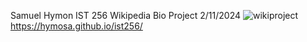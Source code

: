 Samuel Hymon
IST 256 Wikipedia Bio Project
2/11/2024
![wikiproject](https://github.com/Hymosa/IST256/assets/159743471/93a6c182-b7cb-42db-a004-7bc200fee88b)
https://hymosa.github.io/ist256/

